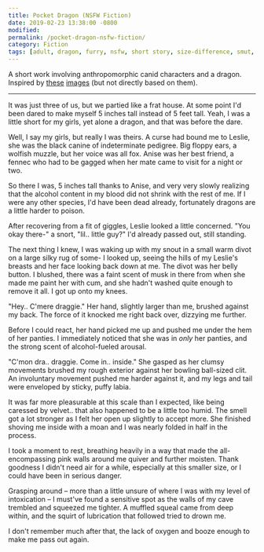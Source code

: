 ```yaml
---
title: Pocket Dragon (NSFW Fiction)
date: 2019-02-23 13:38:00 -0800
modified: 
permalink: /pocket-dragon-nsfw-fiction/
category: Fiction
tags: [adult, dragon, furry, nsfw, short story, size-difference, smut, transformation, vore]
---
```


A short work involving anthropomorphic canid characters and a dragon. Inspired by [these](https://e621.net/post/show/1582032) [images](https://e621.net/post/show/1582033) (but not directly based on them).

---

It was just three of us, but we partied like a frat house. At some point I'd been dared to make myself 5 inches tall instead of 5 feet tall. Yeah, I was a little short for my girls, yet alone a dragon, and that was before the dare.

Well, I say my girls, but really I was theirs. A curse had bound me to Leslie, she was the black canine of indeterminate pedigree. Big floppy ears, a wolfish muzzle, but her voice was all fox. Anise was her best friend, a fennec who had to be gagged when her mate came to visit for a night or two.

So there I was, 5 inches tall thanks to Anise, and very very slowly realizing that the alcohol content in my blood did not shrink with the rest of me. If I were any other species, I'd have been dead already, fortunately dragons are a little harder to poison.

After recovering from a fit of giggles, Leslie looked a little concerned. "You okay there-" a snort, "lil.. little guy?" I'd already passed out, still standing.

The next thing I knew, I was waking up with my snout in a small warm divot on a large silky rug of some- I looked up, seeing the hills of my Leslie's breasts and her face looking back down at me. The divot was her belly button. I blushed, there was a faint scent of musk in there from when she made me paint her with cum, and she hadn't washed quite enough to remove it all. I got up onto my knees.

"Hey.. C'mere draggie." Her hand, slightly larger than me, brushed against my back. The force of it knocked me right back over, dizzying me further.

Before I could react, her hand picked me up and pushed me under the hem of her panties. I immediately noticed that she was in *only* her panties, and the strong scent of alcohol-fueled arousal.

"C'mon dra.. draggie. Come in.. inside." She gasped as her clumsy movements brushed my rough exterior against her bowling ball-sized clit. An involuntary movement pushed me harder against it, and my legs and tail were enveloped by sticky, puffy labia.

It was far more pleasurable at this scale than I expected, like being caressed by velvet.. that also happened to be a little too humid. The smell got a lot stronger as I felt her open up slightly to accept more. She finished shoving me inside with a moan and I was nearly folded in half in the process.

I took a moment to rest, breathing heavily in a way that made the all-encompassing pink walls around me quiver and further moisten. Thank goodness I didn't need air for a while, especially at this smaller size, or I could have been in serious danger.

Grasping around – more than a little unsure of where I was with my level of intoxication – I must've found a sensitive spot as the walls of my cave trembled and squeezed me tighter. A muffled squeal came from deep within, and the squirt of lubrication that followed tried to drown me.

I don't remember much after that, the lack of oxygen and booze enough to make me pass out again.

